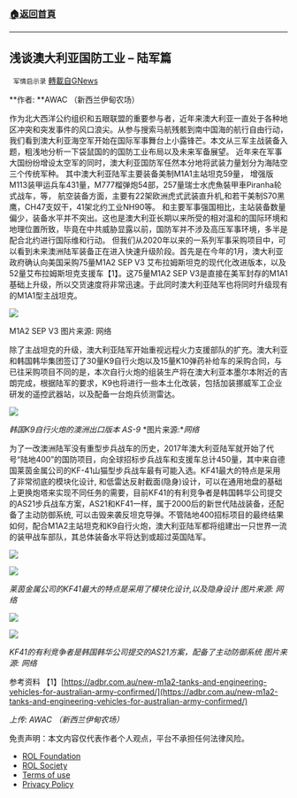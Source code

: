 ###  [:house:返回首頁](https://github.com/ourhimalayas/txt)
---


## 浅谈澳大利亚国防工业 – 陆军篇
` 军情启示录` [轉載自GNews](https://gnews.org/zh-hans/1964981/)

**作者: **AWAC （新西兰伊甸农场）

作为北大西洋公约组织和五眼联盟的重要参与者，近年来澳大利亚一直处于各种地区冲突和突发事件的风口浪尖。从参与搜索马航残骸到南中国海的航行自由行动，我们看到澳大利亚海空军开始在国际军事舞台上小露锋芒。本文从三军主战装备入题，粗浅地分析一下袋鼠国的的国防工业布局以及未来军备展望。
近年来在军事大国纷纷增设太空军的同时，澳大利亚国防军任然本分地将武装力量划分为海陆空三个传统军种。 其中澳大利亚陆军主要装备美制M1A1主站坦克59量， 增强版M113装甲运兵车431量，M777榴弹炮54部，257量瑞士水虎魚裝甲車Piranha轮式战车，等， 航空装备方面，主要有22架欧洲虎式武装直升机,和若干美制S70黑鹰，CH47支奴干，41架北约工业NH90等。 和主要军事强国相比，主站装备数量偏少，装备水平并不突出。这也是澳大利亚长期以来所受的相对温和的国际环境和地理位置所致，毕竟在中共威胁显露以前，国防军并不涉及高压军事环境，多半是配合北约进行国际维和行动。
但我们从2020年以来的一系列军事采购项目中，可以看到未来澳洲陆军装备正在进入快速升级阶段。首先是在今年的1月，澳大利亚政府确认向美国采购75量M1A2 SEP V3 艾布拉姆斯坦克的现代化改进版本，以及52量艾布拉姆斯坦克支援车【1】。这75量M1A2 SEP V3是直接在美军封存的M1A1基础上升级，所以交货速度将非常迅速。于此同时澳大利亚陆军也将同时升级现有的M1A1型主战坦克。

![](https://assets.gnews.org/wp-content/uploads/2022/02/1-76.jpg)

M1A2 SEP V3
图片来源: 网络

除了主战坦克的升级，澳大利亚陆军开始重视远程火力支援部队的扩充。澳大利亚和韩国韩华集团签订了30量K9自行火炮以及15量K10弹药补给车的采购合同，与已往采购项目不同的是，本次自行火炮的组装生产将在澳大利亚本墨尔本附近的吉朗完成，根据陆军的要求，K9也将进行一些本土化改装，包括加装挪威军工企业研发的遥控武器站，以及配备一台炮兵侦测雷达。

![](https://assets.gnews.org/wp-content/uploads/2022/02/2-22.png)

*韩国K9自行火炮的澳洲出口版本 AS-9* 
*图片来源:**网络*

为了一改澳洲陆军没有重型步兵战车的历史，2017年澳大利亚陆军就开始了代号“陆地400”的国防项目，向全球招标步兵战车和支援车总计450量，其中来自德国莱茵金属公司的KF-41山猫型步兵战车最有可能入选。KF41最大的特点是采用了非常彻底的模块化设计, 和低雷达反射截面(隐身)设计，可以在通用地盘的基础上更换炮塔来实现不同任务的需要，目前KF41的有利竞争者是韩国韩华公司提交的AS21步兵战车方案，AS21和KF41一样，属于2000后的新世代陆战装备，还配备了主动防御系统, 可以击毁来袭反坦克导弹。不管陆地400招标项目的最终结果如何，配合M1A2主站坦克和K9自行火炮，澳大利亚陆军都将组建出一只世界一流的装甲战车部队，其总体装备水平将达到或超过英国陆军。

![](https://assets.gnews.org/wp-content/uploads/2022/02/3-8.jpg)

![](https://assets.gnews.org/wp-content/uploads/2022/02/4-5.jpg)

*莱茵金属公司的KF41最大的特点是采用了模块化设计,以及隐身设计
图片来源: 网络*

![](https://assets.gnews.org/wp-content/uploads/2022/02/5-4.jpg)

![](https://assets.gnews.org/wp-content/uploads/2022/02/6-5.jpg)

*KF41的有利竞争者是韩国韩华公司提交的AS21方案，配备了主动防御系统
图片来源: 网络*

参考资料 
【1】[https://adbr.com.au/new-m1a2-tanks-and-engineering-vehicles-for-australian-army-confirmed/](https://adbr.com.au/new-m1a2-tanks-and-engineering-vehicles-for-australian-army-confirmed/)

*上传:* *AWAC （新西兰伊甸农场）*

 

免责声明：本文内容仅代表作者个人观点，平台不承担任何法律风险。

- [ROL Foundation](https://rolfoundation.org/)
- [ROL Society](https://rolsociety.org/)
- [Terms of use](https://gnews.org/terms-of-use-3/)
- [Privacy Policy](https://gnews.org/privacy-policy/)
